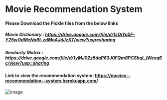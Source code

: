 # Movie Recommendation System

#### Please Download the Pickle files from the below links
##### Movie Dictionary : https://drive.google.com/file/d/1sOiYa5F-Y25wOdMeNpRt-zdMoAJdJzXT/view?usp=sharing
##### Similarity Matrix : https://drive.google.com/file/d/1yMJ02z5dqP63J0FQm0PCSbqI_jWexq6c/view?usp=sharing

#### Link to view the recommendation system: https://movies--recommendation--system.herokuapp.com/
![image](https://user-images.githubusercontent.com/84447928/148212700-5b63875e-5569-4903-8b51-adbbfbc9ad02.png)
